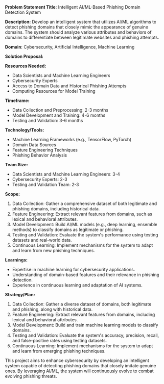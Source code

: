 **Problem Statement Title:** Intelligent AI/ML-Based Phishing Domain Detection System

**Description:** Develop an intelligent system that utilizes AI/ML algorithms to detect phishing domains that closely mimic the appearance of genuine domains. The system should analyze various attributes and behaviors of domains to differentiate between legitimate websites and phishing attempts.

**Domain:** Cybersecurity, Artificial Intelligence, Machine Learning

**Solution Proposal:**

**Resources Needed:**
- Data Scientists and Machine Learning Engineers
- Cybersecurity Experts
- Access to Domain Data and Historical Phishing Attempts
- Computing Resources for Model Training

**Timeframe:**
- Data Collection and Preprocessing: 2-3 months
- Model Development and Training: 4-6 months
- Testing and Validation: 3-6 months

**Technology/Tools:**
- Machine Learning Frameworks (e.g., TensorFlow, PyTorch)
- Domain Data Sources
- Feature Engineering Techniques
- Phishing Behavior Analysis

**Team Size:**
- Data Scientists and Machine Learning Engineers: 3-4
- Cybersecurity Experts: 2-3
- Testing and Validation Team: 2-3

**Scope:**
1. Data Collection: Gather a comprehensive dataset of both legitimate and phishing domains, including historical data.
2. Feature Engineering: Extract relevant features from domains, such as lexical and behavioral attributes.
3. Model Development: Build AI/ML models (e.g., deep learning, ensemble methods) to classify domains as legitimate or phishing.
4. Testing and Validation: Evaluate the system's performance using testing datasets and real-world data.
5. Continuous Learning: Implement mechanisms for the system to adapt and learn from new phishing techniques.

**Learnings:**
- Expertise in machine learning for cybersecurity applications.
- Understanding of domain-based features and their relevance in phishing detection.
- Experience in continuous learning and adaptation of AI systems.

**Strategy/Plan:**
1. Data Collection: Gather a diverse dataset of domains, both legitimate and phishing, along with historical data.
2. Feature Engineering: Extract relevant features from domains, including lexical and behavioral attributes.
3. Model Development: Build and train machine learning models to classify domains.
4. Testing and Validation: Evaluate the system's accuracy, precision, recall, and false-positive rates using testing datasets.
5. Continuous Learning: Implement mechanisms for the system to adapt and learn from emerging phishing techniques.

This project aims to enhance cybersecurity by developing an intelligent system capable of detecting phishing domains that closely imitate genuine ones. By leveraging AI/ML, the system will continuously evolve to combat evolving phishing threats.